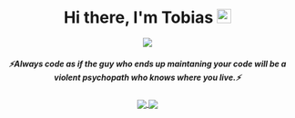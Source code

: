 <div align="center">
   <h1>Hi there, I'm Tobias <img src="https://media.giphy.com/media/hvRJCLFzcasrR4ia7z/giphy.gif" width="25px"> </h1>
   
   
   <img src="https://pronoun.cyou/x/y?subject=He&object=Him&height=20"> 
</div>

 <h5 align="center">
   <i>⚡️Always code as if the guy who ends up maintaning your code will be a violent psychopath who knows where you live.⚡️</i>
  </h5>

<p align="center" >
<a href="https://github.com/anuraghazra/github-readme-stats"> 
    <img align="center" src="https://github-readme-stats.vercel.app/api?username=twilker&&show_icons=true&theme=tokyonight"/>
  </a>
<a href="https://github.com/anuraghazra/github-readme-stats"> 
    <img align="center" src="https://github-readme-stats.vercel.app/api/top-langs/?username=twilker&layout=compact&theme=tokyonight"/>
  </a>

</p>
<!--
**twilker/twilker** is a ✨ _special_ ✨ repository because its `README.md` (this file) appears on your GitHub profile.

Here are some ideas to get you started:

- 🔭 I’m currently working on ...
- 🌱 I’m currently learning ...
- 👯 I’m looking to collaborate on ...
- 🤔 I’m looking for help with ...
- 💬 Ask me about ...
- 📫 How to reach me: ...
- 😄 Pronouns: ...
- ⚡ Fun fact: ...
-->
